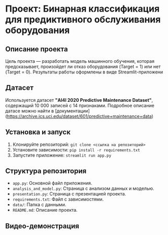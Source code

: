# Проект: Бинарная классификация для предиктивного обслуживания оборудования
## Описание проекта
Цель проекта — разработать модель машинного обучения, которая
предсказывает, произойдет ли отказ оборудования (Target = 1) или нет
(Target = 0). Результаты работы оформлены в виде Streamlit-приложени
## Датасет
Используется датасет **"AI4I 2020 Predictive Maintenance Dataset"**,
содержащий 10 000 записей с 14 признаками. Подробное описание датасе
можно найти в [документации]
(https://archive.ics.uci.edu/dataset/601/predictive+maintenance+data)
## Установка и запуск
1. Клонируйте репозиторий:
`git clone <ссылка на репозиторий>`
2. Установите зависимости:
`pip install -r requirements.txt`
3. Запустите приложение:
`streamlit run app.py`
## Структура репозитория
- `app.py`: Основной файл приложения.
- `analysis_and_model.py`: Страница с анализом данных и моделью.
- `presentation.py`: Страница с презентацией проекта.
- `requirements.txt`: Файл с зависимостями.
- `data/`: Папка с данными.
- `README.md`: Описание проекта.
## Видео-демонстрация
<!-- [Ссылка на видео](video/demo.mp4) или встроенное видео ниже:
<video src="video/demo.mp4" controls width="100%"></video> -->